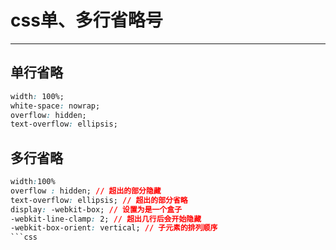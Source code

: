 # css单、多行省略号

---

## 单行省略

```css
width: 100%;
white-space: nowrap;
overflow: hidden;
text-overflow: ellipsis;
```

## 多行省略

```css
width:100%    
overflow : hidden; // 超出的部分隐藏
text-overflow: ellipsis; // 超出的部分省略
display: -webkit-box; // 设置为是一个盒子
-webkit-line-clamp: 2; // 超出几行后会开始隐藏
-webkit-box-orient: vertical; // 子元素的排列顺序
```css
